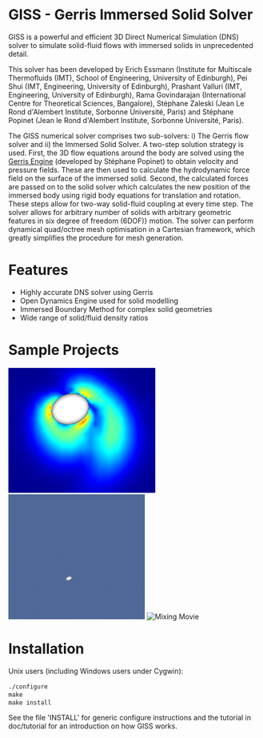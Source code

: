 # GISS - Gerris Immersed Solid Solver
GISS is a powerful and efficient 3D Direct Numerical Simulation (DNS) solver to simulate solid-fluid flows with immersed solids in unprecedented detail.

This solver has been developed by Erich Essmann (Institute for Multiscale Thermofluids (IMT), School of Engineering, University of Edinburgh), Pei Shui (IMT, Engineering, University of Edinburgh), Prashant Valluri (IMT, Engineering, University of Edinburgh), Rama Govindarajan (International Centre for Theoretical Sciences, Bangalore), Stéphane Zaleski (Jean Le Rond d'Alembert Institute, Sorbonne Université, Paris) and Stéphane Popinet (Jean le Rond d'Alembert Institute, Sorbonne Université, Paris). 

The GISS numerical solver comprises two sub-solvers: i) The Gerris flow solver and ii) the Immersed Solid Solver. A two-step solution strategy is used. First, the 3D flow equations around the body are solved using the [Gerris Engine](http://gfs.sourceforge.net/wiki/index.php/Main_Page) (developed by Stéphane Popinet) to obtain velocity and pressure fields. These are then used to calculate the hydrodynamic force field on the surface of the immersed solid.  Second, the calculated forces are passed on to the solid solver which calculates the new position of the immersed body using rigid body equations for translation and rotation. These steps allow for two-way solid-fluid coupling at every time step. The solver allows for arbitrary number of solids with arbitrary geometric features in six degree of freedom (6DOF)} motion. The solver can perform dynamical quad/octree mesh optimisation in a Cartesian framework, which greatly simplifies the procedure for mesh generation.

Features
========
* Highly accurate DNS solver using Gerris 
* Open Dynamics Engine used for solid modelling
* Immersed Boundary Method for complex solid geometries
* Wide range of solid/fluid density ratios

Sample Projects
===============

<img src="archive/images/Symmertic_Far_field.png" alt="Chaotic Ellipsoid" height="250"/> <img src="archive/images/Chaotic-Movie.gif" alt="Chaotic Movie" height="250"/> <img src="archive/images/mixing-movie.gif" alt="Mixing Movie" height="250"/>

Installation
============

Unix users (including Windows users under Cygwin):

```shell
./configure
make
make install
```

See the file 'INSTALL' for generic configure instructions and the tutorial
in doc/tutorial for an introduction on how GISS works.


